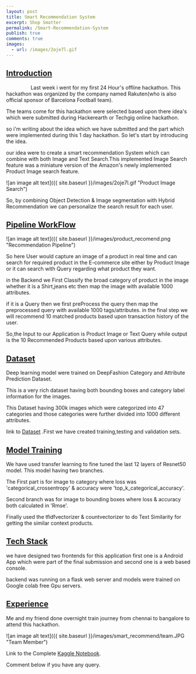 ```yaml
---
layout: post
title: Smart Recommendation System
excerpt: Shop Smatter
permalink: /Smart-Recommendation-System
publish: true
comments: true
images:
  - url: /images/2oje7l.gif
---
```


<link href="https://afeld.github.io/emoji-css/emoji.css" rel="stylesheet">
<h2><span style="text-decoration: underline;"><strong>Introduction</strong></span></h2>
<p>&nbsp;&nbsp;&nbsp;&nbsp;&nbsp;&nbsp;&nbsp;&nbsp;&nbsp;&nbsp;&nbsp;&nbsp;&nbsp;&nbsp;&nbsp;&nbsp;&nbsp;Last week i went for my first 24 Hour's offline hackathon.
This hackathon was organized by the company named Rakuten(who is also official sponsor of Barcelona Football team).</p>
<p>
The teams come for this hackathon were selected based upon there idea's which were submitted during Hackerearth or Techgig online hackathon.
</p>

so i'm writing about the idea which we have submitted and the part which were implemented during this 1 day hackathon.
So let's start by introducing the idea.

our idea were to create a smart recommendation System which can combine with both Image and Text Search.This implemented Image Search feature was a miniature version of the Amazon's newly implemented Product Image search feature.

![an image alt text]({{ site.baseurl }}/images/2oje7l.gif "Product Image Search")

So, by combining Object Detection & Image segmentation with Hybrid Recommendation we can personalize the search result for each user.

<h2><span style="text-decoration: underline;"><strong>Pipeline WorkFlow</strong></span></h2>

![an image alt text]({{ site.baseurl }}/images/product_recomend.png "Recommendation Pipeline")

So here User would capture an image of a product in real time and can search for required product in the E-commerce site either by Product Image or it can search with Query regarding what product they want.

in the Backend we First Classify the broad category of product in the image whether it is a Shirt,jeans etc then map the image with available 1000 attributes.

if it is a Query then we first preProcess the query then map the preprocessed query with available 1000 tags/attributes.
in the final step we will recommend 10 matched products based upon transaction history of the user.

So,the Input to our Application is Product Image or Text Query while output is the 10 Recommended Products based upon various attributes.

<h2><span style="text-decoration: underline;"><strong>Dataset</strong></span></h2>

Deep learning model were trained on DeepFashion Category and Attribute Prediction Dataset.

This is a very rich dataset having both bounding boxes and category label information for the images.

This Dataset having 300k images which were categorized into 47 categories and those categories were further divided into 1000 different attributes.

link to [Dataset](http://mmlab.ie.cuhk.edu.hk/projects/DeepFashion.html)
.First we have created training,testing and validation sets.

<h2><span style="text-decoration: underline;"><strong>Model Training</strong></span></h2>

We have used transfer learning to fine tuned the last 12 layers of Resnet50 model.
This model having two branches.

The First part is for image to category where loss was 'categorical_crossentropy' & accuracy were 'top_k_categorical_accuracy'.

Second branch was for image to bounding boxes where loss & accuracy both calculated in 'Rmse'.

Finally used the tfidfvectorizer & countvectorizer to do Text Similarity for getting the similar context products.

<h2><span style="text-decoration: underline;"><strong>Tech Stack</strong></span></h2>

we have designed two frontends for this application first one is a Android App which were part of the final submission and second one is a web based console.

backend was running on a flask web server and models were trained on Google colab free Gpu servers.

<h2><span style="text-decoration: underline;"><strong>Experience</strong></span></h2>

Me and my friend done overnight train journey from chennai to bangalore to attend this hackathon.

![an image alt text]({{ site.baseurl }}/images/smart_recommend/team.JPG "Team Member")

Link to the Complete [Kaggle Notebook](https://www.kaggle.com/rednivrug/comprehensive-bus-boarding-analysis).

Comment below if you have any query.
